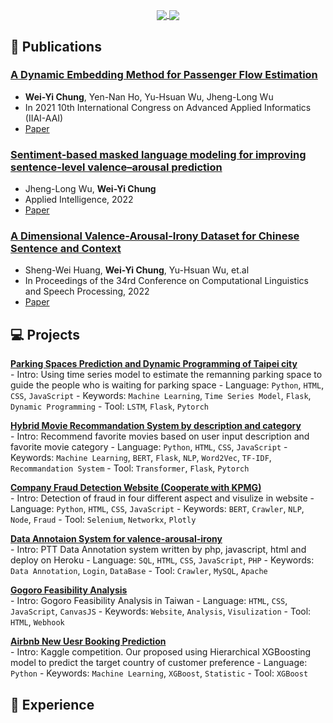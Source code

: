 
<p align=center>
    <a href="https://github.com/h30306">
      <img align="center" src="https://github-readme-stats.vercel.app/api?username=h30306&show_icons=true&theme=radical&include_all_commits=true&card_width=250" />
    </a>
    <a href="https://github.com/h30306">
      <img align="center" src="https://github-readme-stats.anuraghazra1.vercel.app/api/top-langs/?username=h30306&layout=compact&theme=radical&card_width=250"/> 
    </a
</p>


## :bookmark_tabs: Publications

### [**A Dynamic Embedding Method for Passenger Flow Estimation**](https://github.com/h30306/A-Dynamic-Embedding-Method-for-Passenger-Flow-Estimation) <br>

* **Wei-Yi Chung**, Yen-Nan Ho, Yu-Hsuan Wu, Jheng-Long Wu <br>
* In 2021 10th International Congress on Advanced Applied Informatics (IIAI-AAI)
* [Paper](https://doi.org/10.1109/IIAI-AAI53430.2021.00070)
        
### [**Sentiment-based masked language modeling for improving sentence-level valence–arousal prediction**](https://github.com/h30306/Sentiment-Based-Masked-Language-Modeling-for-Improving-Sentence-Level-Valence-Arousal-Prediction) <br>

* Jheng-Long Wu, **Wei-Yi Chung** <br>
* Applied Intelligence, 2022
* [Paper](https://link.springer.com/article/10.1007/s10489-022-03384-9)

### [**A Dimensional Valence-Arousal-Irony Dataset for Chinese Sentence and Context**](https://github.com/h30306/Annotation_system) <br>

* Sheng-Wei Huang, **Wei-Yi Chung**, Yu-Hsuan Wu, et.al <br>
* In Proceedings of the 34rd Conference on Computational Linguistics and Speech Processing, 2022
* [Paper](https://aclanthology.org/2022.rocling-1.19/)

## :computer: Projects
    
[**Parking Spaces Prediction and Dynamic Programming of Taipei city**](https://github.com/h30306/Parking-Spaces-Prediction-and-Dynamic-Programming-of-Taipei-city)<br>
    - Intro: Using time series model to estimate the remanning parking space to guide the people who is waiting for parking space
    - Language: `Python`, `HTML`, `CSS`, `JavaScript`
    - Keywords: `Machine Learning`, `Time Series Model`, `Flask`, `Dynamic Programming`
    - Tool: `LSTM`, `Flask`, `Pytorch`

[**Hybrid Movie Recommandation System by description and category**](https://github.com/h30306/Recommand_Movie_by_description_and_category)<br>
    - Intro: Recommend favorite movies based on user input description and favorite movie category
    - Language: `Python`, `HTML`, `CSS`, `JavaScript`
    - Keywords: `Machine Learning`, `BERT`, `Flask`, `NLP`, `Word2Vec`, `TF-IDF`, `Recommandation System`
    - Tool: `Transformer`, `Flask`, `Pytorch`
        
[**Company Fraud Detection Website (Cooperate with KPMG)**](https://github.com/h30306/Fintech.github.io)<br>
    - Intro: Detection of fraud in four different aspect and visulize in website
    - Language: `Python`, `HTML`, `CSS`, `JavaScript`
    - Keywords: `BERT`, `Crawler`, `NLP`, `Node`, `Fraud`
    - Tool: `Selenium`, `Networkx`, `Plotly`

[**Data Annotaion System for valence-arousal-irony**](https://github.com/h30306/Annotation_system)<br>
    - Intro: PTT Data Annotation system written by php, javascript, html and deploy on Heroku
    - Language: `SQL`, `HTML`, `CSS`, `JavaScript`, `PHP`
    - Keywords: `Data Annotation`, `Login`, `DataBase`
    - Tool: `Crawler`, `MySQL`, `Apache`   

[**Gogoro Feasibility Analysis**](https://github.com/h30306/Gogoro_analysis.github.io)<br>
    - Intro: Gogoro Feasibility Analysis in Taiwan
    - Language: `HTML`, `CSS`, `JavaScript`,  `CanvasJS`
    - Keywords: `Website`, `Analysis`, `Visulization`
    - Tool: `HTML`, `Webhook`   

[**Airbnb New Uesr Booking Prediction**](https://github.com/h30306/Kaggle-Airbnb-New-User-Booking)<br>
    - Intro: Kaggle competition. Our proposed using Hierarchical XGBoosting model to predict the target country of customer preference
    - Language: `Python`
    - Keywords: `Machine Learning`, `XGBoost`, `Statistic`
    - Tool: `XGBoost`   
## :school: Experience
    
<!--
### Hi there 👋
**h30306/h30306** is a ✨ _special_ ✨ repository because its `README.md` (this file) appears on your GitHub profile.

Here are some ideas to get you started:

- 🔭 I’m currently working on ...
- 🌱 I’m currently learning ...
- 👯 I’m looking to collaborate on ...
- 🤔 I’m looking for help with ...
- 💬 Ask me about ...
- 📫 How to reach me: ...
- 😄 Pronouns: ...
- ⚡ Fun fact: ...
-->
